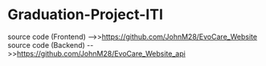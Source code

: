 ﻿# Graduation-Project-ITI
source code (Frontend) -->>https://github.com/JohnM28/EvoCare_Website
source code (Backend) -->>https://github.com/JohnM28/EvoCare_Website_api
